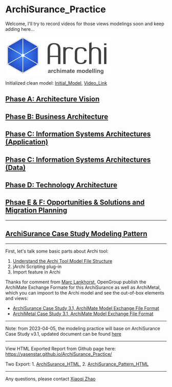 # ArchiSurance_Practice

Welcome, I'll try to record videos for those views modelings soon and keep adding here...

![archi_logo](img/Archi_Logo.png)

Initialized clean model: [Initial_Model](./ArchiSurance_Practice.archimate), [Video_Link](https://youtu.be/34EXDp1sIQU)

## [Phase A: Architecture Vision](./Phase_A_Architecture_Vision.md)

## [Phase B: Business Architecture](Phase_B_Business_Architecture.md)

## [Phase C: Information Systems Architectures (Application)](./Phase_C1_Application_Architecture.md)

## [Phase C: Information Systems Architectures (Data)](./Phase_C2_Data_Architecture.md)

## [Phase D: Technology Architecture](./Phase_D_Technology_Architecture.md)

## [Phsae E & F: Opportunities & Solutions and Migration Planning](./Phase_E%26F_Opportunities%26Solutions_and_Migration_Planning.md)

---

## [ArchiSurance Case Study Modeling Pattern](ArchiSurance_Modeling_Pattern.md)

---

First, let's talk some basic parts about Archi tool:

1. [Understand the Archi Tool Model File Structure](./Understand_Archi_Model_Structure.md)
2. jArchi Scripting plug-in
3. Import feature in Archi

Thanks for comment from [Marc Lankhorst](https://www.linkedin.com/in/marclankhorst/), OpenGroup publish the ArchiMate Exchange Formate for this ArchiSurance as well as ArchiMetal, which you can impoort to the Archi model and see the out-of-box elements and views:

- [ArchiSurance Case Study 3.1, ArchiMate Model Exchange File Format](https://publications.opengroup.org/y194m)
- [ArchiMetal Case Study 3.1, ArchiMate Model Exchange File Format](https://publications.opengroup.org/y195m)

---

Note: from 2023-04-05, the modeling practice will base on ArchiSurance Case Study v3.1, updated document can be found [here](./docs/Y194_ArchiSurance_v3.1.pdf)

---

View HTML Exported Report from Github page here: https://yasenstar.github.io/ArchiSurance_Practice/

Two Export: 1. [ArchiSurance_HTML](https://yasenstar.github.io/ArchiSurance_Practice/ArchiSurance_HTML/index.html), 2. [ArchiSurance_Pattern_HTML](https://yasenstar.github.io/ArchiSurance_Practice/ArchiSurance_Pattern_HTML/index.html)

---

Any questions, please contact [Xiaoqi Zhao](mailto:xiaoqizhao@outlook.com)
